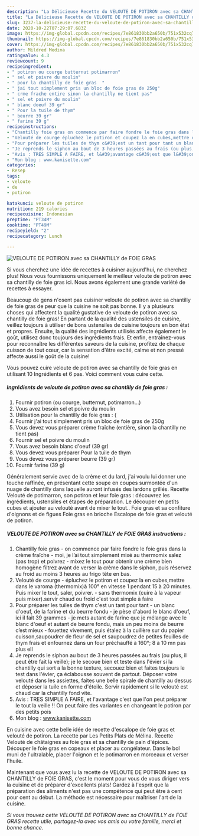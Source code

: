 ```yaml
---
description: "La Délicieuse Recette du VELOUTE DE POTIRON avec sa CHANTILLY de FOIE GRAS"
title: "La Délicieuse Recette du VELOUTE DE POTIRON avec sa CHANTILLY de FOIE GRAS"
slug: 3237-la-delicieuse-recette-du-veloute-de-potiron-avec-sa-chantilly-de-foie-gras
date: 2020-10-22T07:29:07.683Z
image: https://img-global.cpcdn.com/recipes/7e861830bb2a650b/751x532cq70/veloute-de-potiron-avec-sa-chantilly-de-foie-gras-photo-principale-de-la-recette.jpg
thumbnail: https://img-global.cpcdn.com/recipes/7e861830bb2a650b/751x532cq70/veloute-de-potiron-avec-sa-chantilly-de-foie-gras-photo-principale-de-la-recette.jpg
cover: https://img-global.cpcdn.com/recipes/7e861830bb2a650b/751x532cq70/veloute-de-potiron-avec-sa-chantilly-de-foie-gras-photo-principale-de-la-recette.jpg
author: Mildred Medina
ratingvalue: 4.3
reviewcount: 9
recipeingredient:
- " potiron ou courge butternut potimarron"
- " sel et poivre du moulin"
- " pour la chantilly de foie gras  "
- " jai tout simplement pris un bloc de foie gras de 250g"
- " crme frache entire sinon la chantilly ne tient pas"
- " sel et poivre du moulin"
- " blanc doeuf 39 gr"
- " Pour la tuile de thym"
- " beurre 39 gr"
- " farine 39 g"
recipeinstructions:
- "Chantilly foie gras on commence par faire fondre le foie gras dans la crème fraîche moi, je l’ai tout simplement mixé au thermomix salez (pas trop) et poivrez mixez le tout pour obtenir une crème bien homogène filtrez avant de verser la crème dans le siphon, puis réservez au froid au moins 3 heures au frigo tête en bas."
- "Velouté de courge épluchez le potiron et coupez la en cubes,mettre dans le varoma (thermomix)à 100° en vitesse 1 pendant 15 à 20 minutes. Puis mixer le tout, saler, poivrer. sans thermomix (cuire à la vapeur puis mixer).servir chaud ou froid c&#39;est tout simple à faire"
- "Pour préparer les tuiles de thym c&#39;est un tant pour tant un blanc d&#39;oeuf, de la farine et du beurre fondu je pèse d&#39;abord le blanc d&#39;oeuf, ici il fait 39 grammes je mets autant de farine que je mélange avec le blanc d&#39;oeuf et autant de beurre fondu, mais un peu moins de beurre c’est mieux fouettez vivement, puis étalez à la cuillère sur du papier cuisson,saupoudrer de fleur de sel et saupoudrez de petites feuilles de thym frais et enfournez dans un four préchauffé à 160°; 8 à 10 mn pas plus ell"
- "Je reprends le siphon au bout de 3 heures passées au frais (ou plus, il peut être fait la veille); je le secoue bien et teste dans l&#39;évier si la chantilly qui sort a la bonne texture, secouez bien et faites toujours le test dans l&#39;évier, ça éclabousse souvent de partout. Déposer votre velouté dans les assiettes, faites une belle spirale de chantilly au dessus et déposer la tuile en forme d&#39;étoile. Servir rapidement si le velouté est chaud car la chantilly fond vite."
- "Avis : TRES SIMPLE A FAIRE, et l&#39;avantage c&#39;est que l&#39;on peut préparer le tout la veille !! On peut faire des variantes en changeant le potiron par des petits pois"
- "Mon blog : www.kanisette.com"
categories:
- Resep
tags:
- veloute
- de
- potiron

katakunci: veloute de potiron 
nutrition: 219 calories
recipecuisine: Indonesian
preptime: "PT34M"
cooktime: "PT49M"
recipeyield: "2"
recipecategory: Lunch

---
```



![VELOUTE DE POTIRON avec sa CHANTILLY de FOIE GRAS](https://img-global.cpcdn.com/recipes/7e861830bb2a650b/751x532cq70/veloute-de-potiron-avec-sa-chantilly-de-foie-gras-photo-principale-de-la-recette.jpg)

Si vous cherchez une idée de recettes à cuisiner aujourd'hui, ne cherchez plus! Nous vous fournissons uniquement le meilleur veloute de potiron avec sa chantilly de foie gras ici. Nous avons également une grande variété de recettes à essayer.

Beaucoup de gens n'osent pas cuisiner veloute de potiron avec sa chantilly de foie gras de peur que la cuisine ne soit pas bonne. Il y a plusieurs choses qui affectent la qualité gustative de veloute de potiron avec sa chantilly de foie gras! En partant de la qualité des ustensiles de cuisine, veillez toujours à utiliser de bons ustensiles de cuisine toujours en bon état et propres. Ensuite, la qualité des ingrédients utilisés affecte également le goût, utilisez donc toujours des ingrédients frais. Et enfin, entraînez-vous pour reconnaître les différentes saveurs de la cuisine, profitez de chaque cuisson de tout cœur, car la sensation d'être excité, calme et non pressé affecte aussi le goût de la cuisine!

<!--inarticleads1-->

Vous pouvez cuire veloute de potiron avec sa chantilly de foie gras en utilisant 10 Ingrédients et 6 pas. Voici comment vous cuire cette.

##### Ingrédients de veloute de potiron avec sa chantilly de foie gras :

1. Fournir  potiron (ou courge, butternut, potimarron...)
1. Vous avez besoin  sel et poivre du moulin
1. Utilisation  pour la chantilly de foie gras : (
1. Fournir  j&#39;ai tout simplement pris un bloc de foie gras de 250g
1. Vous devez vous préparer  crème fraîche (entière, sinon la chantilly ne tient pas)
1. Fournir  sel et poivre du moulin
1. Vous avez besoin  blanc d&#39;oeuf (39 gr)
1. Vous devez vous préparer  Pour la tuile de thym
1. Vous devez vous préparer  beurre (39 gr)
1. Fournir  farine (39 g)


Généralement servie avec de la crème et du lard, j&#39;ai voulu lui donner une touche raffinée, en présentant cette soupe en coupes surmontée d&#39;un nuage de chantilly dans laquelle auront infusés des lardons grillés. Recette Velouté de potimarron, son potiron et leur foie gras : découvrez les ingrédients, ustensiles et étapes de préparation. Le découper en petits cubes et ajouter au velouté avant de mixer le tout.. Foie gras et sa confiture d&#39;oignons et de figues Foie gras en brioche Escalope de foie gras et velouté de potiron. 

<!--inarticleads2-->

##### VELOUTE DE POTIRON avec sa CHANTILLY de FOIE GRAS instructions :

1. Chantilly foie gras - on commence par faire fondre le foie gras dans la crème fraîche - moi, je l’ai tout simplement mixé au thermomix salez (pas trop) et poivrez - mixez le tout pour obtenir une crème bien homogène filtrez avant de verser la crème dans le siphon, puis réservez au froid au moins 3 heures au frigo tête en bas.
1. Velouté de courge - épluchez le potiron et coupez la en cubes,mettre dans le varoma (thermomix)à 100° en vitesse 1 pendant 15 à 20 minutes. Puis mixer le tout, saler, poivrer. - sans thermomix (cuire à la vapeur puis mixer).servir chaud ou froid c&#39;est tout simple à faire
1. Pour préparer les tuiles de thym c&#39;est un tant pour tant - un blanc d&#39;oeuf, de la farine et du beurre fondu - je pèse d&#39;abord le blanc d&#39;oeuf, ici il fait 39 grammes - je mets autant de farine que je mélange avec le blanc d&#39;oeuf et autant de beurre fondu, mais un peu moins de beurre c’est mieux - fouettez vivement, puis étalez à la cuillère sur du papier cuisson,saupoudrer de fleur de sel et saupoudrez de petites feuilles de thym frais et enfournez dans un four préchauffé à 160°; 8 à 10 mn pas plus ell
1. Je reprends le siphon au bout de 3 heures passées au frais (ou plus, il peut être fait la veille); je le secoue bien et teste dans l&#39;évier si la chantilly qui sort a la bonne texture, secouez bien et faites toujours le test dans l&#39;évier, ça éclabousse souvent de partout. Déposer votre velouté dans les assiettes, faites une belle spirale de chantilly au dessus et déposer la tuile en forme d&#39;étoile. Servir rapidement si le velouté est chaud car la chantilly fond vite.
1. Avis : TRES SIMPLE A FAIRE, et l&#39;avantage c&#39;est que l&#39;on peut préparer le tout la veille !! On peut faire des variantes en changeant le potiron par des petits pois
1. Mon blog : www.kanisette.com


En cuisine avec cette belle idée de recette d&#39;escalope de foie gras et velouté de potiron. La recette par Les Petits Plats de Mélina. Recette Velouté de châtaignes au foie gras et sa chantilly de pain d&#39;épices. Découper le foie gras en copeaux et placer au congélateur. Dans le bol muni de l&#39;ultralable, placer l&#39;oignon et le potimarron en morceaux et verser l&#39;huile. 

<!--inarticleads1-->

<p>
Maintenant que vous avez lu la recette de VELOUTE DE POTIRON avec sa CHANTILLY de FOIE GRAS, c'est le moment pour vous de vous diriger vers la cuisine et de préparer d'excellents plats! Gardez à l'esprit que la préparation des aliments n'est pas une compétence qui peut être à cent pour cent au début. La méthode est nécessaire pour maîtriser l'art de la cuisine.
</p>

<p>
<i>Si vous trouvez cette VELOUTE DE POTIRON avec sa CHANTILLY de FOIE GRAS recette utile, partagez-la avec vos amis ou votre famille, merci et bonne chance.</i>
</p>
